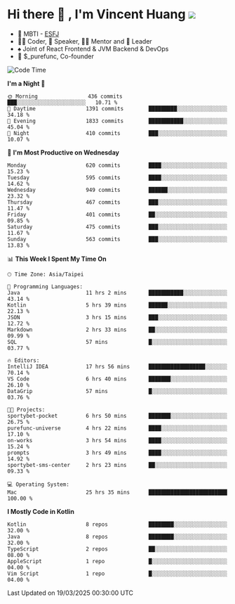# Hi there 👋 , I'm Vincent Huang ![](https://komarev.com/ghpvc/?username=Jian-Min-Huang)
- 👀 MBTI - [ESFJ](https://www.16personalities.com/esfj-personality)
- 👨‍💻 Coder, 🎤 Speaker, 👨‍🏫 Mentor and 🚀 Leader
- ♠️ Joint of React Frontend & JVM Backend & DevOps
- 💼 $_purefunc, Co-founder

<!--START_SECTION:waka-->
![Code Time](http://img.shields.io/badge/Code%20Time-4%2C995%20hrs%2014%20mins-blue)

**I'm a Night 🦉** 

```text
🌞 Morning                436 commits         ███░░░░░░░░░░░░░░░░░░░░░░   10.71 % 
🌆 Daytime                1391 commits        █████████░░░░░░░░░░░░░░░░   34.18 % 
🌃 Evening                1833 commits        ███████████░░░░░░░░░░░░░░   45.04 % 
🌙 Night                  410 commits         ███░░░░░░░░░░░░░░░░░░░░░░   10.07 % 
```
📅 **I'm Most Productive on Wednesday** 

```text
Monday                   620 commits         ████░░░░░░░░░░░░░░░░░░░░░   15.23 % 
Tuesday                  595 commits         ████░░░░░░░░░░░░░░░░░░░░░   14.62 % 
Wednesday                949 commits         ██████░░░░░░░░░░░░░░░░░░░   23.32 % 
Thursday                 467 commits         ███░░░░░░░░░░░░░░░░░░░░░░   11.47 % 
Friday                   401 commits         ██░░░░░░░░░░░░░░░░░░░░░░░   09.85 % 
Saturday                 475 commits         ███░░░░░░░░░░░░░░░░░░░░░░   11.67 % 
Sunday                   563 commits         ███░░░░░░░░░░░░░░░░░░░░░░   13.83 % 
```


📊 **This Week I Spent My Time On** 

```text
🕑︎ Time Zone: Asia/Taipei

💬 Programming Languages: 
Java                     11 hrs 2 mins       ███████████░░░░░░░░░░░░░░   43.14 % 
Kotlin                   5 hrs 39 mins       ██████░░░░░░░░░░░░░░░░░░░   22.13 % 
JSON                     3 hrs 15 mins       ███░░░░░░░░░░░░░░░░░░░░░░   12.72 % 
Markdown                 2 hrs 33 mins       ██░░░░░░░░░░░░░░░░░░░░░░░   09.99 % 
SQL                      57 mins             █░░░░░░░░░░░░░░░░░░░░░░░░   03.77 % 

🔥 Editors: 
IntelliJ IDEA            17 hrs 56 mins      ██████████████████░░░░░░░   70.14 % 
VS Code                  6 hrs 40 mins       ███████░░░░░░░░░░░░░░░░░░   26.10 % 
DataGrip                 57 mins             █░░░░░░░░░░░░░░░░░░░░░░░░   03.76 % 

🐱‍💻 Projects: 
sportybet-pocket         6 hrs 50 mins       ███████░░░░░░░░░░░░░░░░░░   26.75 % 
purefunc-universe        4 hrs 22 mins       ████░░░░░░░░░░░░░░░░░░░░░   17.10 % 
on-works                 3 hrs 54 mins       ████░░░░░░░░░░░░░░░░░░░░░   15.24 % 
prompts                  3 hrs 49 mins       ████░░░░░░░░░░░░░░░░░░░░░   14.92 % 
sportybet-sms-center     2 hrs 23 mins       ██░░░░░░░░░░░░░░░░░░░░░░░   09.33 % 

💻 Operating System: 
Mac                      25 hrs 35 mins      █████████████████████████   100.00 % 
```

**I Mostly Code in Kotlin** 

```text
Kotlin                   8 repos             ████████░░░░░░░░░░░░░░░░░   32.00 % 
Java                     8 repos             ████████░░░░░░░░░░░░░░░░░   32.00 % 
TypeScript               2 repos             ██░░░░░░░░░░░░░░░░░░░░░░░   08.00 % 
AppleScript              1 repo              █░░░░░░░░░░░░░░░░░░░░░░░░   04.00 % 
Vim Script               1 repo              █░░░░░░░░░░░░░░░░░░░░░░░░   04.00 % 
```




 Last Updated on 19/03/2025 00:30:00 UTC
<!--END_SECTION:waka-->
